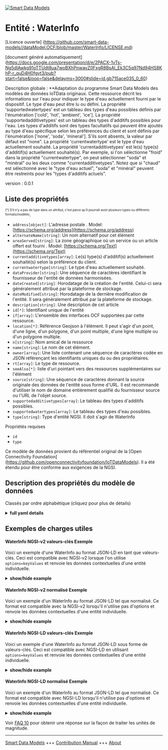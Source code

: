 <!-- 10-Header -->  
[![Smart Data Models](https://smartdatamodels.org/wp-content/uploads/2022/01/SmartDataModels_logo.png "Logo")](https://smartdatamodels.org)  
Entité : WaterInfo  
==================<!-- /10-Header -->  
<!-- 15-License -->  
[Licence ouverte] (https://github.com/smart-data-models//dataModel.OCF/blob/master/WaterInfo/LICENSE.md)  
[document généré automatiquement] (https://docs.google.com/presentation/d/e/2PACX-1vTs-Ng5dIAwkg91oTTUdt8ua7woBXhPnwavZ0FxgR8BsAI_Ek3C5q97Nd94HS8KhP-r_quD4H0fgyt3/pub?start=false&loop=false&delayms=3000#slide=id.gb715ace035_0_60)  
<!-- /15-License -->  
<!-- 20-Description -->  
Description globale : **Adaptation du programme Smart Data Models des modèles de données IoTData originaux. Cette ressource décrit les informations sur l'eau pour indiquer le type d'eau actuellement fourni par le dispositif. Le type d'eau peut être lu ou défini. La propriété 'supportedwatertypes' est un tableau des types d'eau possibles définis par l'énumération ['cold', 'hot', 'ambient', 'ice']. La propriété 'supportedadditivetypes' est un tableau des types d'additifs possibles pour l'eau. Les types d'additifs sont des types facultatifs qui peuvent être ajoutés au type d'eau spécifique selon les préférences du client et sont définis par l'énumération ['none', 'soda', 'mineral']. S'ils sont absents, la valeur par défaut est "none".  La propriété 'currentwatertype' est le type d'eau actuellement souhaité.  La propriété 'currentadditivetypes' est le(s) type(s) d'additif(s) actuellement souhaité(s).  Par exemple, si l'on sélectionne "froid" dans la propriété "currentwatertype", on peut sélectionner "soda" et "minéral" ou les deux comme "currentadditivetypes". Notez que si "chaud" est sélectionné avec le "type d'eau actuel", "soda" et "minéral" peuvent être restreints pour les "types d'additifs actuels".  
version : 0.0.1  
<!-- /20-Description -->  
<!-- 30-PropertiesList -->  

## Liste des propriétés  

<sup><sub>[*] S'il n'y a pas de type dans un attribut, c'est parce qu'il pourrait avoir plusieurs types ou différents formats/modèles</sub></sup>.  
- `address[object]`: L'adresse postale  . Model: [https://schema.org/address](https://schema.org/address)- `alternateName[string]`: Un nom alternatif pour cet élément  - `areaServed[string]`: La zone géographique où un service ou un article offert est fourni  . Model: [https://schema.org/Text](https://schema.org/Text)- `currentadditivetypes[array]`: Le(s) type(s) d'additif(s) actuellement souhaité(s) selon la préférence du client.  - `currentwatertype[string]`:  Le type d'eau actuellement souhaité.  - `dataProvider[string]`: Une séquence de caractères identifiant le fournisseur de l'entité de données harmonisées.  - `dateCreated[string]`: Horodatage de la création de l'entité. Celui-ci sera généralement attribué par la plateforme de stockage.  - `dateModified[string]`: Horodatage de la dernière modification de l'entité. Il sera généralement attribué par la plateforme de stockage.  - `description[string]`: Une description de cet article  - `id[*]`: Identifiant unique de l'entité  - `if[array]`: L'ensemble des interfaces OCF supportées par cette ressource.  - `location[*]`: Référence Geojson à l'élément. Il peut s'agir d'un point, d'une ligne, d'un polygone, d'un point multiple, d'une ligne multiple ou d'un polygone multiple.  - `n[string]`: Nom amical de la ressource  - `name[string]`: Le nom de cet élément.  - `owner[array]`: Une liste contenant une séquence de caractères codée en JSON référençant les identifiants uniques du ou des propriétaires.  - `rt[array]`: Le type de ressource.  - `seeAlso[*]`: liste d'uri pointant vers des ressources supplémentaires sur l'élément  - `source[string]`: Une séquence de caractères donnant la source originale des données de l'entité sous forme d'URL. Il est recommandé d'utiliser le nom de domaine entièrement qualifié du fournisseur source ou l'URL de l'objet source.  - `supportedadditivetypes[array]`: Le tableau des types d'additifs possibles.  - `supportedwatertypes[array]`: Le tableau des types d'eau possibles.  - `type[string]`: Type d'entité NGSI. Il doit s'agir de WaterInfo  <!-- /30-PropertiesList -->  
<!-- 35-RequiredProperties -->  
Propriétés requises  
- `id`  - `type`  <!-- /35-RequiredProperties -->  
<!-- 40-RequiredProperties -->  
Ce modèle de données provient du référentiel original de la [Open Connectivity Foundation] (https://github.com/openconnectivityfoundation/IoTDataModels). Il a été étendu pour être conforme aux exigences de la NGSI.  
<!-- /40-RequiredProperties -->  
<!-- 50-DataModelHeader -->  
## Description des propriétés du modèle de données  
Classés par ordre alphabétique (cliquez pour plus de détails)  
<!-- /50-DataModelHeader -->  
<!-- 60-ModelYaml -->  
<details><summary><strong>full yaml details</strong></summary>    
```yaml  
WaterInfo:    
  description: 'Smart Data Models Program adaptation of the original IoTData data Models. This Resource describes the water information to indicate type of water currently provided by the device. The water type can be read or set. The Property ''supportedwatertypes'' is an array of the possible water types are defined by the enumeration [''cold'', ''hot'', ''ambient'', ''ice'']. The Property ''supportedadditivetypes'' is an array of the possible additive types for water. The additive types mean optional types that can be added to the specific water type according to Client''s preference and are defined by the enumeration [''none'', ''soda'', ''mineral'']. If absent, the default value is ''none''.  The Property ''currentwatertype'' is the currently desired water type.  The Property ''currentadditivetypes'' is the currently desired additive type(s).  For example, if ''cold'' is selected with the ''currentwatertype'', ''soda'' and ''mineral'' or both can be selected as ''currentadditivetypes''. Note that if ''hot'' is selected with the ''currentwatertype'', ''soda'' and ''mineral'' may be restricted for the ''currentadditivetypes''.'    
  properties:    
    address:    
      description: 'The mailing address'    
      properties:    
        addressCountry:    
          description: 'Property. The country. For example, Spain. Model:''https://schema.org/addressCountry'''    
          type: string    
        addressLocality:    
          description: 'Property. The locality in which the street address is, and which is in the region. Model:''https://schema.org/addressLocality'''    
          type: string    
        addressRegion:    
          description: 'Property. The region in which the locality is, and which is in the country. Model:''https://schema.org/addressRegion'''    
          type: string    
        postOfficeBoxNumber:    
          description: 'Property. The post office box number for PO box addresses. For example, 03578. Model:''https://schema.org/postOfficeBoxNumber'''    
          type: string    
        postalCode:    
          description: 'Property. The postal code. For example, 24004. Model:''https://schema.org/https://schema.org/postalCode'''    
          type: string    
        streetAddress:    
          description: 'Property. The street address. Model:''https://schema.org/streetAddress'''    
          type: string    
      type: object    
      x-ngsi:    
        model: https://schema.org/address    
        type: Property    
    alternateName:    
      description: 'An alternative name for this item'    
      type: string    
      x-ngsi:    
        type: Property    
    areaServed:    
      description: 'The geographic area where a service or offered item is provided'    
      type: string    
      x-ngsi:    
        model: https://schema.org/Text    
        type: Property    
    currentadditivetypes:    
      description: 'The currently desired additive type(s) according to Client''s preference.'    
      items:    
        type: string    
      minItems: 1    
      type: array    
      x-ngsi:    
        type: Property    
    currentwatertype:    
      description: ' The currently desired water type.'    
      type: string    
      x-ngsi:    
        type: Property    
    dataProvider:    
      description: 'A sequence of characters identifying the provider of the harmonised data entity.'    
      type: string    
      x-ngsi:    
        type: Property    
    dateCreated:    
      description: 'Entity creation timestamp. This will usually be allocated by the storage platform.'    
      format: date-time    
      type: string    
      x-ngsi:    
        type: Property    
    dateModified:    
      description: 'Timestamp of the last modification of the entity. This will usually be allocated by the storage platform.'    
      format: date-time    
      type: string    
      x-ngsi:    
        type: Property    
    description:    
      description: 'A description of this item'    
      type: string    
      x-ngsi:    
        type: Property    
    id:    
      anyOf: &waterinfo_-_properties_-_owner_-_items_-_anyof    
        - description: 'Property. Identifier format of any NGSI entity'    
          maxLength: 256    
          minLength: 1    
          pattern: ^[\w\-\.\{\}\$\+\*\[\]`|~^@!,:\\]+$    
          type: string    
        - description: 'Property. Identifier format of any NGSI entity'    
          format: uri    
          type: string    
      description: 'Unique identifier of the entity'    
      x-ngsi:    
        type: Property    
    if:    
      description: 'The OCF Interface set supported by this Resource.'    
      items:    
        enum:    
          - oic.if.rw    
          - oic.if.baseline    
        type: string    
      minItems: 2    
      readOnly: true    
      type: array    
      uniqueItems: true    
      x-ngsi:    
        type: Property    
    location:    
      description: 'Geojson reference to the item. It can be Point, LineString, Polygon, MultiPoint, MultiLineString or MultiPolygon'    
      oneOf:    
        - description: 'GeoProperty. Geojson reference to the item. Point'    
          properties:    
            bbox:    
              items:    
                type: number    
              minItems: 4    
              type: array    
            coordinates:    
              items:    
                type: number    
              minItems: 2    
              type: array    
            type:    
              enum:    
                - Point    
              type: string    
          required:    
            - type    
            - coordinates    
          title: 'GeoJSON Point'    
          type: object    
        - description: 'GeoProperty. Geojson reference to the item. LineString'    
          properties:    
            bbox:    
              items:    
                type: number    
              minItems: 4    
              type: array    
            coordinates:    
              items:    
                items:    
                  type: number    
                minItems: 2    
                type: array    
              minItems: 2    
              type: array    
            type:    
              enum:    
                - LineString    
              type: string    
          required:    
            - type    
            - coordinates    
          title: 'GeoJSON LineString'    
          type: object    
        - description: 'GeoProperty. Geojson reference to the item. Polygon'    
          properties:    
            bbox:    
              items:    
                type: number    
              minItems: 4    
              type: array    
            coordinates:    
              items:    
                items:    
                  items:    
                    type: number    
                  minItems: 2    
                  type: array    
                minItems: 4    
                type: array    
              type: array    
            type:    
              enum:    
                - Polygon    
              type: string    
          required:    
            - type    
            - coordinates    
          title: 'GeoJSON Polygon'    
          type: object    
        - description: 'GeoProperty. Geojson reference to the item. MultiPoint'    
          properties:    
            bbox:    
              items:    
                type: number    
              minItems: 4    
              type: array    
            coordinates:    
              items:    
                items:    
                  type: number    
                minItems: 2    
                type: array    
              type: array    
            type:    
              enum:    
                - MultiPoint    
              type: string    
          required:    
            - type    
            - coordinates    
          title: 'GeoJSON MultiPoint'    
          type: object    
        - description: 'GeoProperty. Geojson reference to the item. MultiLineString'    
          properties:    
            bbox:    
              items:    
                type: number    
              minItems: 4    
              type: array    
            coordinates:    
              items:    
                items:    
                  items:    
                    type: number    
                  minItems: 2    
                  type: array    
                minItems: 2    
                type: array    
              type: array    
            type:    
              enum:    
                - MultiLineString    
              type: string    
          required:    
            - type    
            - coordinates    
          title: 'GeoJSON MultiLineString'    
          type: object    
        - description: 'GeoProperty. Geojson reference to the item. MultiLineString'    
          properties:    
            bbox:    
              items:    
                type: number    
              minItems: 4    
              type: array    
            coordinates:    
              items:    
                items:    
                  items:    
                    items:    
                      type: number    
                    minItems: 2    
                    type: array    
                  minItems: 4    
                  type: array    
                type: array    
              type: array    
            type:    
              enum:    
                - MultiPolygon    
              type: string    
          required:    
            - type    
            - coordinates    
          title: 'GeoJSON MultiPolygon'    
          type: object    
      x-ngsi:    
        type: GeoProperty    
    n:    
      description: 'Friendly name of the Resource'    
      maxLength: 64    
      readOnly: true    
      type: string    
      x-ngsi:    
        type: Property    
    name:    
      description: 'The name of this item.'    
      type: string    
      x-ngsi:    
        type: Property    
    owner:    
      description: 'A List containing a JSON encoded sequence of characters referencing the unique Ids of the owner(s)'    
      items:    
        anyOf: *waterinfo_-_properties_-_owner_-_items_-_anyof    
        description: 'Property. Unique identifier of the entity'    
      type: array    
      x-ngsi:    
        type: Property    
    rt:    
      description: 'The Resource Type.'    
      items:    
        enum:    
          - oic.r.waterinfo    
        maxLength: 64    
        type: string    
      minItems: 1    
      readOnly: true    
      type: array    
      uniqueItems: true    
      x-ngsi:    
        type: Property    
    seeAlso:    
      description: 'list of uri pointing to additional resources about the item'    
      oneOf:    
        - items:    
            format: uri    
            type: string    
          minItems: 1    
          type: array    
        - format: uri    
          type: string    
      x-ngsi:    
        type: Property    
    source:    
      description: 'A sequence of characters giving the original source of the entity data as a URL. Recommended to be the fully qualified domain name of the source provider, or the URL to the source object.'    
      type: string    
      x-ngsi:    
        type: Property    
    supportedadditivetypes:    
      description: 'The array of the possible additive types.'    
      items:    
        type: string    
      readOnly: true    
      type: array    
      x-ngsi:    
        type: Property    
    supportedwatertypes:    
      description: 'The array of the possible water types.'    
      items:    
        type: string    
      readOnly: true    
      type: array    
      x-ngsi:    
        type: Property    
    type:    
      description: 'NGSI entity type. It has to be WaterInfo'    
      enum:    
        - WaterInfo    
      type: string    
      x-ngsi:    
        type: Property    
  required:    
    - id    
    - type    
  type: object    
  x-derived-from: https://github.com/OpenInterConnect/IoTDataModels/blob/master/WaterInfoResURI.swagger.json    
  x-disclaimer: 'Redistribution and use in source and binary forms, with or without modification, are permitted  provided that the license conditions are met. Copyleft (c) 2021 Contributors to Smart Data Models Program'    
  x-license-url: https://github.com/smart-data-models/dataModel.OCF/blob/master/WaterInfo/LICENSE.md    
  x-model-schema: https://smart-data-models.github.io/dataModel.IoTDataModels/WaterInfo/schema.json    
  x-model-tags: OCF    
  x-version: 0.0.1    
```  
</details>    
<!-- /60-ModelYaml -->  
<!-- 70-MiddleNotes -->  
<!-- /70-MiddleNotes -->  
<!-- 80-Examples -->  
## Exemples de charges utiles  
#### WaterInfo NGSI-v2 valeurs-clés Exemple  
Voici un exemple d'une WaterInfo au format JSON-LD en tant que valeurs-clés. Ceci est compatible avec NGSI-v2 lorsque l'on utilise `options=keyValues` et renvoie les données contextuelles d'une entité individuelle.  
<details><summary><strong>show/hide example</strong></summary>    
```json  
{  
  "id": "urn:ngsi-ld:WaterInfo:id:BWUP:35826914",  
  "dateCreated": "1984-11-27T20:49:31Z",  
  "dateModified": "2004-06-02T09:44:44Z",  
  "source": "Along those purpose ok painting television fill. Worker wish race music trial about.",  
  "name": "Enough thank teacher boy garden law both. Put modern customer short.",  
  "alternateName": "Realize above attention present participant. Billion those candidate TV raise low course. Early science kid down.",  
  "description": "According carry half. Civil meet option place pass perhaps. Mother might you age represent.",  
  "dataProvider": "Financial live local view single.",  
  "owner": [  
    "urn:ngsi-ld:WaterInfo:items:JMPQ:05255850",  
    "urn:ngsi-ld:WaterInfo:items:QJSR:25392303"  
  ],  
  "seeAlso": [  
    "urn:ngsi-ld:WaterInfo:items:NTHC:63052587",  
    "urn:ngsi-ld:WaterInfo:items:GRFX:83012714"  
  ],  
  "location": {  
    "type": "Point",  
    "coordinates": [  
      -80.746038,  
      66.99956  
    ]  
  },  
  "address": {  
    "streetAddress": "Area suddenly front game describe south. Store loss debate surface finish stand occur food.",  
    "addressLocality": "Kitchen accept both of natural. Maintain traditional laugh plant on mind require contain. Wife group guy challenge.",  
    "addressRegion": "Feel approach lead operation way single instead despite. Mean model social white near citizen firm.",  
    "addressCountry": "Heart describe forward generation maintain. Last term shake card issue.",  
    "postalCode": "Radio expect them usually decision none to. Tough certain tough while.",  
    "postOfficeBoxNumber": "Analysis leg program. Country computer plan reveal available article may. Now gun third knowledge record single."  
  },  
  "areaServed": "Future then expect everybody team garden spend. End compare significant discover notice including Democrat."  
}  
```  
</details>  
#### WaterInfo NGSI-v2 normalisé Exemple  
Voici un exemple d'un WaterInfo au format JSON-LD tel que normalisé. Ce format est compatible avec la NGSI-v2 lorsqu'il n'utilise pas d'options et renvoie les données contextuelles d'une entité individuelle.  
<details><summary><strong>show/hide example</strong></summary>    
```json  
{  
  "id": {  
    "type": "string",  
    "value": "urn:ngsi-ld:WaterInfo:id:BWUP:35826914"  
  },  
  "dateCreated": {  
    "format": "date-time",  
    "type": "string",  
    "value": "1984-11-27T20:49:31Z"  
  },  
  "dateModified": {  
    "format": "date-time",  
    "type": "string",  
    "value": "2004-06-02T09:44:44Z"  
  },  
  "source": {  
    "type": "string",  
    "value": "Along those purpose ok painting television fill. Worker wish race music trial about."  
  },  
  "name": {  
    "type": "string",  
    "value": "Enough thank teacher boy garden law both. Put modern customer short."  
  },  
  "alternateName": {  
    "type": "string",  
    "value": "Realize above attention present participant. Billion those candidate TV raise low course. Early science kid down."  
  },  
  "description": {  
    "type": "string",  
    "value": "According carry half. Civil meet option place pass perhaps. Mother might you age represent."  
  },  
  "dataProvider": {  
    "type": "string",  
    "value": "Financial live local view single."  
  },  
  "owner": {  
    "type": "array",  
    "value": [  
      "urn:ngsi-ld:WaterInfo:items:JMPQ:05255850",  
      "urn:ngsi-ld:WaterInfo:items:QJSR:25392303"  
    ]  
  },  
  "seeAlso": {  
    "type": "array",  
    "value": [  
      "urn:ngsi-ld:WaterInfo:items:NTHC:63052587",  
      "urn:ngsi-ld:WaterInfo:items:GRFX:83012714"  
    ]  
  },  
  "location": {  
    "type": "object",  
    "value": {  
      "type": "Point",  
      "coordinates": [  
        -80.746038,  
        66.99956  
      ]  
    }  
  },  
  "address": {  
    "type": "object",  
    "value": {  
      "streetAddress": "Area suddenly front game describe south. Store loss debate surface finish stand occur food.",  
      "addressLocality": "Kitchen accept both of natural. Maintain traditional laugh plant on mind require contain. Wife group guy challenge.",  
      "addressRegion": "Feel approach lead operation way single instead despite. Mean model social white near citizen firm.",  
      "addressCountry": "Heart describe forward generation maintain. Last term shake card issue.",  
      "postalCode": "Radio expect them usually decision none to. Tough certain tough while.",  
      "postOfficeBoxNumber": "Analysis leg program. Country computer plan reveal available article may. Now gun third knowledge record single."  
    }  
  },  
  "areaServed": {  
    "type": "string",  
    "value": "Future then expect everybody team garden spend. End compare significant discover notice including Democrat."  
  }  
}  
```  
</details>  
#### WaterInfo NGSI-LD valeurs-clés Exemple  
Voici un exemple d'une WaterInfo au format JSON-LD sous forme de valeurs-clés. Ceci est compatible avec NGSI-LD en utilisant `options=keyValues` et renvoie les données contextuelles d'une entité individuelle.  
<details><summary><strong>show/hide example</strong></summary>    
```json  
{  
    "id": "urn:ngsi-ld:WaterInfo:id:BWUP:35826914",  
    "dateCreated": "1984-11-27T20:49:31Z",  
    "dateModified": "2004-06-02T09:44:44Z",  
    "source": "Along those purpose ok painting television fill. Worker wish race music trial about.",  
    "name": "Enough thank teacher boy garden law both. Put modern customer short.",  
    "alternateName": "Realize above attention present participant. Billion those candidate TV raise low course. Early science kid down.",  
    "description": "According carry half. Civil meet option place pass perhaps. Mother might you age represent.",  
    "dataProvider": "Financial live local view single.",  
    "owner": [  
        "urn:ngsi-ld:WaterInfo:items:JMPQ:05255850",  
        "urn:ngsi-ld:WaterInfo:items:QJSR:25392303"  
    ],  
    "seeAlso": [  
        "urn:ngsi-ld:WaterInfo:items:NTHC:63052587",  
        "urn:ngsi-ld:WaterInfo:items:GRFX:83012714"  
    ],  
    "location": {  
        "type": "Point",  
        "coordinates": [  
            -80.746038,  
            66.99956  
        ]  
    },  
    "address": {  
        "streetAddress": "Area suddenly front game describe south. Store loss debate surface finish stand occur food.",  
        "addressLocality": "Kitchen accept both of natural. Maintain traditional laugh plant on mind require contain. Wife group guy challenge.",  
        "addressRegion": "Feel approach lead operation way single instead despite. Mean model social white near citizen firm.",  
        "addressCountry": "Heart describe forward generation maintain. Last term shake card issue.",  
        "postalCode": "Radio expect them usually decision none to. Tough certain tough while.",  
        "postOfficeBoxNumber": "Analysis leg program. Country computer plan reveal available article may. Now gun third knowledge record single."  
    },  
    "areaServed": "Future then expect everybody team garden spend. End compare significant discover notice including Democrat.",  
    "@context": [  
        "https://smartdatamodels.org/context.jsonld",  
        "https://raw.githubusercontent.com/smart-data-models/dataModel.OCF/master/context.jsonld"  
    ]  
}  
```  
</details>  
#### WaterInfo NGSI-LD normalisé Exemple  
Voici un exemple d'un WaterInfo au format JSON-LD tel que normalisé. Ce format est compatible avec NGSI-LD lorsqu'il n'utilise pas d'options et renvoie les données contextuelles d'une entité individuelle.  
<details><summary><strong>show/hide example</strong></summary>    
```json  
{  
    "id": "urn:ngsi-ld:WaterInfo:id:YOCI:60285099",  
    "dateCreated": {  
        "type": "Property",  
        "value": {  
            "@type": "DateTime",  
            "@value": "1998-08-15T18:04:30Z"  
        }  
    },  
    "dateModified": {  
        "type": "Property",  
        "value": {  
            "@type": "DateTime",  
            "@value": "1988-08-23T07:30:17Z"  
        }  
    },  
    "source": {  
        "type": "Property",  
        "value": "Ask use then represent society toward behind. Report amount from determine movement. Anyone leg market long price."  
    },  
    "name": {  
        "type": "Property",  
        "value": "Make from radio. Dream agency trouble garden up."  
    },  
    "alternateName": {  
        "type": "Property",  
        "value": "Heart daughter modern through democratic perform time. New picture true."  
    },  
    "description": {  
        "type": "Property",  
        "value": "Of board while gas surface hundred. Goal fund note responsibility media yes. American tell sometimes stop series."  
    },  
    "dataProvider": {  
        "type": "Property",  
        "value": "Ever election point beat speak."  
    },  
    "owner": {  
        "type": "Property",  
        "value": [  
            "urn:ngsi-ld:WaterInfo:items:HBMT:72566566",  
            "urn:ngsi-ld:WaterInfo:items:TPIP:75041044"  
        ]  
    },  
    "seeAlso": {  
        "type": "Property",  
        "value": [  
            "urn:ngsi-ld:WaterInfo:items:ICKZ:40105092"  
        ]  
    },  
    "location": {  
        "type": "Property",  
        "value": {  
            "type": "Point",  
            "coordinates": [  
                17.8641435,  
                -30.215867  
            ]  
        }  
    },  
    "address": {  
        "type": "Property",  
        "value": {  
            "streetAddress": "At still black. Everyone often chance. Away notice year inside room ago.",  
            "addressLocality": "Third fill play. Resource pull skin take school religious side. Effort close analysis best interest group. Pull available feeling learn wear statement.",  
            "addressRegion": "Rise doctor window me bed short. Art represent begin run letter.",  
            "addressCountry": "Law price police machine size. Thing firm would memory.",  
            "postalCode": "Suggest ahead light from among magazine.",  
            "postOfficeBoxNumber": "Everyone eight until compare four. Charge evening environment far successful kitchen history. Happy response PM seven."  
        }  
    },  
    "areaServed": {  
        "type": "Property",  
        "value": "Bar everybody surface appear within bit exactly."  
    },  
    "@context": [  
        "https://smartdatamodels.org/context.jsonld",  
        "https://raw.githubusercontent.com/smart-data-models/dataModel.OCF/master/context.jsonld"  
    ]  
}  
```  
</details><!-- /80-Examples -->  
<!-- 90-FooterNotes -->  
<!-- /90-FooterNotes -->  
<!-- 95-Units -->  
Voir [FAQ 10](https://smartdatamodels.org/index.php/faqs/) pour obtenir une réponse sur la façon de traiter les unités de magnitude.  
<!-- /95-Units -->  
<!-- 97-LastFooter -->  
---  
[Smart Data Models](https://smartdatamodels.org) +++ [Contribution Manual](https://bit.ly/contribution_manual) +++ [About](https://bit.ly/Introduction_SDM)<!-- /97-LastFooter -->  
